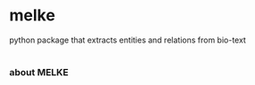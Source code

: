 # melke
python package that extracts entities and relations from bio-text
<br> <br>
### about MELKE
